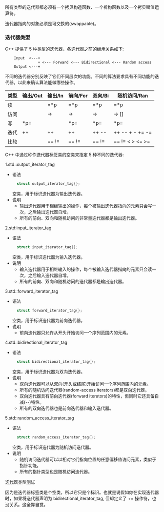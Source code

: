 
所有类型的迭代器都必须有一个拷贝构造函数、一个析构函数以及一个拷贝赋值运算符。

迭代器指向的对象必须是可交换的(swappable)。


### 迭代器类型

C++ 提供了 5 种类型的迭代器，各迭代器之前的继承关系如下:
```shell
    Input  <---+
               + <--- Forward <--- Bidirectional <--- Random access
    Output <---+
```

不同的迭代器分别反映了它们不同层次的功能。不同的算法要求具有不同功能的迭代器，以此来确认算法能做哪些操作。

|  类型  | 输出/Out | 输出/In | 前向/For | 双向/Bi |   随机访问/Ran   |
|--------|----------|---------|----------|---------|------------------|
| 读     |          | =*p     | =*p      | =*p     | =*p              |
| 访问   |          | ->      | ->       | ->      | -> []            |
| 写     | *p=      |         | *p=      | *p=     | *p=              |
| 迭代   | ++       | ++      | ++       | ++ --   | ++ -- + - += -=  |
| 比较   |          | == !=   | == !=    | == !=   | == != < > <= >=  |


C++ 中通过称作迭代器标签类的空类来指定 5 种不同的迭代器:

1.std::output_iterator_tag

- 语法
  ```c++
    struct output_iterator_tag{};
  ```
  空类，用于标识迭代器为输出迭代器。
- 说明
    + 输出迭代器用于相继输出的操作，每个被输出迭代器指向的元素只会写一次，之后输出迭代器自增。
    + 所有的前向、双向和随机访问的非常量迭代器都是输出迭代器。

2.std:input_iterator_tag

- 语法
  ```c++
    struct input_iterator_tag{};
  ```
  空类，用于标识迭代器为输入迭代器。
- 说明
    + 输入迭代器用于相继输入的操作，每个被输入迭代器指向的元素只会读一次，之后输入迭代器自增。
    + 所有的前向、双向和随机访问的迭代器都是输出迭代器。

3.std::forward_iterator_tag

- 语法
  ```c++
    struct forward_iterator_tag{};
  ```
  空类，用于标识迭代器为前向迭代器。
- 说明
    + 前向迭代器只允许从开头开始访问一个序列范围内的元素。

4.std::bidirectional_iterator_tag

- 语法
  ```c++
    struct bidirectional_iterator_tag{};
  ```
  空类，用于标识迭代器为双向迭代器。
- 说明
    + 双向迭代器可以从双向(开头或结尾)开始访问一个序列范围内的元素。
    + 所有的随机访问迭代器(random-access iterators)都是双向迭代器。
    + 双向迭代器具有前向迭代器(forward iterators)的特性，但同时它还具备自减(--)特性。
    + 所有的双向迭代器也是前向迭代器和输入迭代器。

5.std::random_access_iterator_tag

- 语法
  ```c++
    struct random_access_iterator_tag{};
  ```
  空类，用于标识迭代器为随机访问迭代器。
- 说明
    + 随机访问迭代器可以以相对它们指向位置的任意偏移值访问元素，类似于指针功能。
    + 所有的指针类型也是随机访问迭代器。

[迭代器类型测试](01_iterator_type/iterator_type.cpp)

因为是迭代器标签类是个空类，所以它只是个标识。也就是说假如你在实现迭代器时，如果将迭代器声明为 bidirectional_iterator_tag, 但却定义了 += 操作符，也没关系。这全靠自觉。
